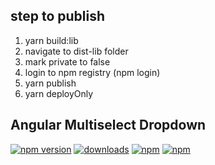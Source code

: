 ## step to publish

1.  yarn build:lib
2.  navigate to dist-lib folder
3.  mark private to false
4.  login to npm registry (npm login)
5.  yarn publish
6.  yarn deployOnly

## Angular Multiselect Dropdown

[![npm version](https://img.shields.io/npm/v/ng-multiselect-dropdown.svg)](https://www.npmjs.com/package/ng-multiselect-dropdown)
[![downloads](https://img.shields.io/npm/dt/ng-multiselect-dropdown.svg)](https://www.npmjs.com/package/ng-multiselect-dropdown)
[![npm](https://img.shields.io/npm/dm/localeval.svg)](https://www.npmjs.com/package/ng-multiselect-dropdown)
[![npm](https://img.shields.io/npm/dw/localeval.svg)](https://www.npmjs.com/package/ng-multiselect-dropdown)

